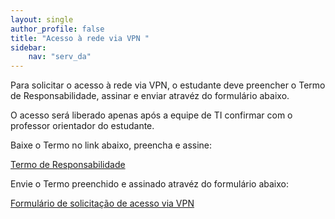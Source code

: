 ```yaml
---
layout: single
author_profile: false
title: "Acesso à rede via VPN "
sidebar:
    nav: "serv_da"
---
```


Para solicitar o acesso à rede via VPN, o estudante deve preencher o Termo de Responsabilidade, assinar e enviar atravéz do formulário abaixo.

O acesso será liberado apenas após a equipe de TI confirmar com o professor orientador do estudante. 

Baixe o Termo no link abaixo, preencha e assine:

[Termo de Responsabilidade](https://docs.google.com/document/d/1lMb-gauk63zw4lywhyxkLV-pDBEEtnIVFPpgJa5qx4Y/edit?usp=drive_link)


Envie o Termo preenchido e assinado atravéz do formulário abaixo:

[Formulário de solicitação de acesso via VPN](https://forms.gle/KhNqW3gEDkr34iqT6)
